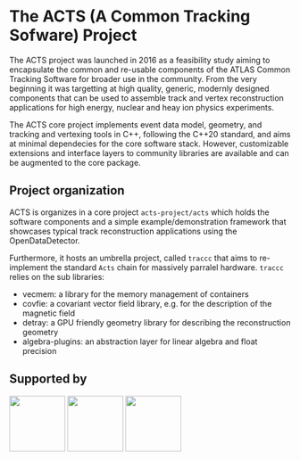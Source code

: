 # The ACTS (A Common Tracking Sofware) Project

The ACTS project was launched in 2016 as a feasibility study aiming to encapsulate the common and re-usable components of the ATLAS Common Tracking Software for broader use in the community. From the very beginning it was targetting at high quality, generic, modernly designed components that can be used to assemble track and vertex reconstruction applications for high energy, nuclear and heay ion physics experiments.

The ACTS core project implements event data model, geometry, and tracking and vertexing tools in C++, following the C++20 standard, and aims at minimal dependecies for the core software stack. However, customizable extensions and interface layers to community libraries are available and can be augmented to the core package.

## Project organization

ACTS is organizes in a core project `acts-project/acts` which holds the software components and a simple example/demonstration framework that showcases typical track reconstruction applications using the OpenDataDetector.

Furthermore, it hosts an umbrella project, called `traccc` that aims to re-implement the standard `Acts` chain for massively parralel hardware. `traccc` relies on the sub libraries:
 - vecmem: a library for the memory management of containers
 - covfie: a covariant vector field library, e.g. for the description of the magnetic field
 - detray: a GPU friendly geometry library for describing the reconstruction geometry
 - algebra-plugins: an abstraction layer for linear algebra and float precision

## Supported by

<img src="https://github.com/user-attachments/assets/07a45daa-fbe7-4f3e-ab22-04f0e573279a" height="100" >
<img src="https://github.com/user-attachments/assets/a8ac4283-7cee-4622-b281-fa01dfd1619a" height="100">
<img src="https://github.com/user-attachments/assets/e489d4d3-3772-411c-a34b-86cf121bd542" height="100">
